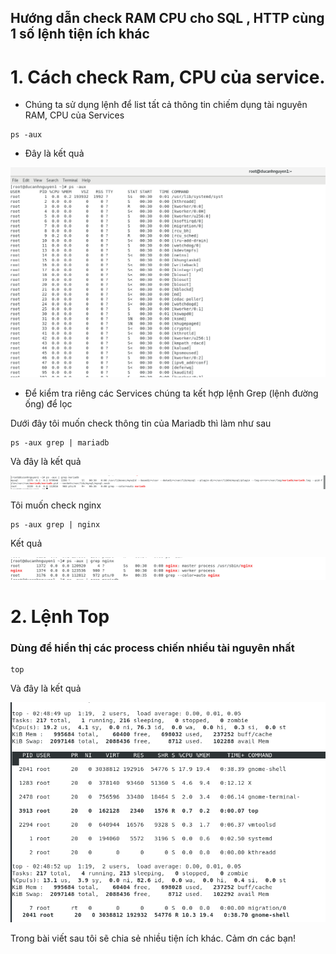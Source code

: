 ## Hướng dẫn check RAM CPU cho SQL , HTTP cùng 1 số lệnh tiện ích khác

# 1. Cách check Ram, CPU của service.

- Chúng ta sử dụng lệnh để list tất cả thông tin chiếm dụng tài nguyên RAM, CPU
của Services
```
ps -aux
```
- Đây là kết quả

![allservice](Image/CheckCPU-RAM.PNG)

- Để kiểm tra riêng các Services chúng ta kết hợp lệnh Grep (lệnh đường ống) để lọc

Dưới đây tôi muốn check thông tin của Mariadb thì làm như sau
```
ps -aux grep | mariadb
```
Và đây là kết quả

![MảiaDb](Image/CheckCPU-RAM1.PNG)

Tôi muốn check nginx
```
ps -aux grep | nginx
```
Kết quả

![nginx](Image/CheckCPU-RAM2.PNG)

# 2. Lệnh Top
### Dùng để hiển thị các process chiến nhiều tài nguyên nhất

```
top
```
Và đây là kết quả

![top](Image/CheckCPU-RAM3.PNG)

Trong bài viết sau tôi sẽ chia sẻ nhiều tiện ích khác.
Cảm ơn các bạn!
